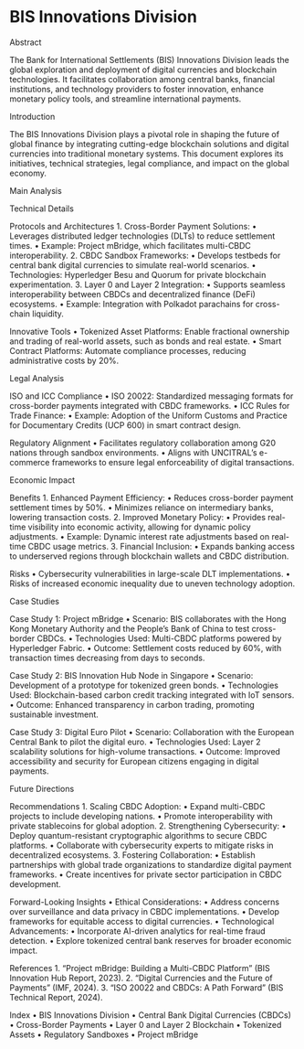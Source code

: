 # BIS Innovations Division

Abstract

The Bank for International Settlements (BIS) Innovations Division leads the global exploration and deployment of digital currencies and blockchain technologies. It facilitates collaboration among central banks, financial institutions, and technology providers to foster innovation, enhance monetary policy tools, and streamline international payments.

Introduction

The BIS Innovations Division plays a pivotal role in shaping the future of global finance by integrating cutting-edge blockchain solutions and digital currencies into traditional monetary systems. This document explores its initiatives, technical strategies, legal compliance, and impact on the global economy.

Main Analysis

Technical Details

Protocols and Architectures
	1.	Cross-Border Payment Solutions:
	•	Leverages distributed ledger technologies (DLTs) to reduce settlement times.
	•	Example: Project mBridge, which facilitates multi-CBDC interoperability.
	2.	CBDC Sandbox Frameworks:
	•	Develops testbeds for central bank digital currencies to simulate real-world scenarios.
	•	Technologies: Hyperledger Besu and Quorum for private blockchain experimentation.
	3.	Layer 0 and Layer 2 Integration:
	•	Supports seamless interoperability between CBDCs and decentralized finance (DeFi) ecosystems.
	•	Example: Integration with Polkadot parachains for cross-chain liquidity.

Innovative Tools
	•	Tokenized Asset Platforms: Enable fractional ownership and trading of real-world assets, such as bonds and real estate.
	•	Smart Contract Platforms: Automate compliance processes, reducing administrative costs by 20%.

Legal Analysis

ISO and ICC Compliance
	•	ISO 20022: Standardized messaging formats for cross-border payments integrated with CBDC frameworks.
	•	ICC Rules for Trade Finance:
	•	Example: Adoption of the Uniform Customs and Practice for Documentary Credits (UCP 600) in smart contract design.

Regulatory Alignment
	•	Facilitates regulatory collaboration among G20 nations through sandbox environments.
	•	Aligns with UNCITRAL’s e-commerce frameworks to ensure legal enforceability of digital transactions.

Economic Impact

Benefits
	1.	Enhanced Payment Efficiency:
	•	Reduces cross-border payment settlement times by 50%.
	•	Minimizes reliance on intermediary banks, lowering transaction costs.
	2.	Improved Monetary Policy:
	•	Provides real-time visibility into economic activity, allowing for dynamic policy adjustments.
	•	Example: Dynamic interest rate adjustments based on real-time CBDC usage metrics.
	3.	Financial Inclusion:
	•	Expands banking access to underserved regions through blockchain wallets and CBDC distribution.

Risks
	•	Cybersecurity vulnerabilities in large-scale DLT implementations.
	•	Risks of increased economic inequality due to uneven technology adoption.

Case Studies

Case Study 1: Project mBridge
	•	Scenario: BIS collaborates with the Hong Kong Monetary Authority and the People’s Bank of China to test cross-border CBDCs.
	•	Technologies Used: Multi-CBDC platforms powered by Hyperledger Fabric.
	•	Outcome: Settlement costs reduced by 60%, with transaction times decreasing from days to seconds.

Case Study 2: BIS Innovation Hub Node in Singapore
	•	Scenario: Development of a prototype for tokenized green bonds.
	•	Technologies Used: Blockchain-based carbon credit tracking integrated with IoT sensors.
	•	Outcome: Enhanced transparency in carbon trading, promoting sustainable investment.

Case Study 3: Digital Euro Pilot
	•	Scenario: Collaboration with the European Central Bank to pilot the digital euro.
	•	Technologies Used: Layer 2 scalability solutions for high-volume transactions.
	•	Outcome: Improved accessibility and security for European citizens engaging in digital payments.

Future Directions

Recommendations
	1.	Scaling CBDC Adoption:
	•	Expand multi-CBDC projects to include developing nations.
	•	Promote interoperability with private stablecoins for global adoption.
	2.	Strengthening Cybersecurity:
	•	Deploy quantum-resistant cryptographic algorithms to secure CBDC platforms.
	•	Collaborate with cybersecurity experts to mitigate risks in decentralized ecosystems.
	3.	Fostering Collaboration:
	•	Establish partnerships with global trade organizations to standardize digital payment frameworks.
	•	Create incentives for private sector participation in CBDC development.

Forward-Looking Insights
	•	Ethical Considerations:
	•	Address concerns over surveillance and data privacy in CBDC implementations.
	•	Develop frameworks for equitable access to digital currencies.
	•	Technological Advancements:
	•	Incorporate AI-driven analytics for real-time fraud detection.
	•	Explore tokenized central bank reserves for broader economic impact.

References
	1.	“Project mBridge: Building a Multi-CBDC Platform” (BIS Innovation Hub Report, 2023).
	2.	“Digital Currencies and the Future of Payments” (IMF, 2024).
	3.	“ISO 20022 and CBDCs: A Path Forward” (BIS Technical Report, 2024).

Index
	•	BIS Innovations Division
	•	Central Bank Digital Currencies (CBDCs)
	•	Cross-Border Payments
	•	Layer 0 and Layer 2 Blockchain
	•	Tokenized Assets
	•	Regulatory Sandboxes
	•	Project mBridge
